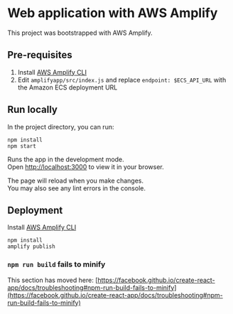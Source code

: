 # Web application with AWS Amplify

This project was bootstrapped with AWS Amplify. 

## Pre-requisites

1. Install [AWS Amplify CLI](https://docs.amplify.aws/cli/start/install/)
2. Edit `amplifyapp/src/index.js` and replace `endpoint: $ECS_API_URL` with the Amazon ECS deployment URL

## Run locally

In the project directory, you can run:

```console
npm install
npm start
```

Runs the app in the development mode.\
Open [http://localhost:3000](http://localhost:3000) to view it in your browser.

The page will reload when you make changes.\
You may also see any lint errors in the console.


## Deployment

Install [AWS Amplify CLI](https://docs.amplify.aws/cli/start/install/)

```console
npm install
amplify publish
```

### `npm run build` fails to minify

This section has moved here: [https://facebook.github.io/create-react-app/docs/troubleshooting#npm-run-build-fails-to-minify](https://facebook.github.io/create-react-app/docs/troubleshooting#npm-run-build-fails-to-minify)
